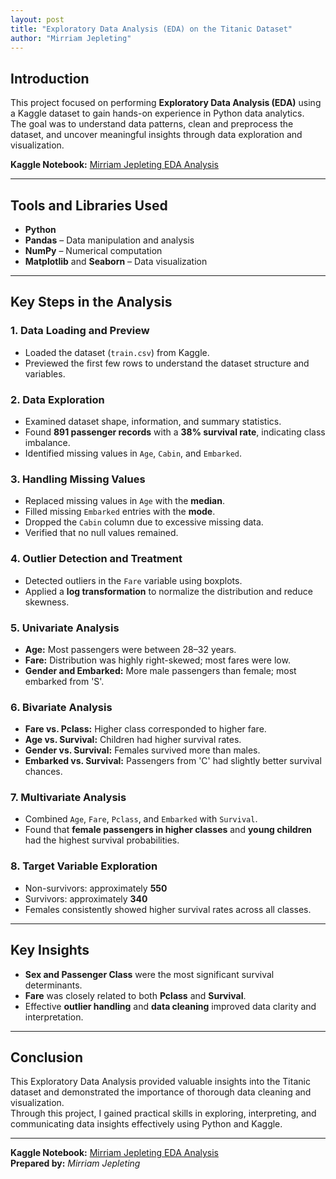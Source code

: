 ```yaml
---
layout: post
title: "Exploratory Data Analysis (EDA) on the Titanic Dataset"
author: "Mirriam Jepleting"
---
```


## Introduction  
This project focused on performing **Exploratory Data Analysis (EDA)** using a Kaggle dataset to gain hands-on experience in Python data analytics.  
The goal was to understand data patterns, clean and preprocess the dataset, and uncover meaningful insights through data exploration and visualization.  

**Kaggle Notebook:** [Mirriam Jepleting EDA Analysis](https://www.kaggle.com/code/mirriamjepleting/mirriam-jepleting-ed-analysis)

---

## Tools and Libraries Used  
- **Python**  
- **Pandas** – Data manipulation and analysis  
- **NumPy** – Numerical computation  
- **Matplotlib** and **Seaborn** – Data visualization  

---

## Key Steps in the Analysis  

### 1. Data Loading and Preview  
- Loaded the dataset (`train.csv`) from Kaggle.  
- Previewed the first few rows to understand the dataset structure and variables.

### 2. Data Exploration  
- Examined dataset shape, information, and summary statistics.  
- Found **891 passenger records** with a **38% survival rate**, indicating class imbalance.  
- Identified missing values in `Age`, `Cabin`, and `Embarked`.

### 3. Handling Missing Values  
- Replaced missing values in `Age` with the **median**.  
- Filled missing `Embarked` entries with the **mode**.  
- Dropped the `Cabin` column due to excessive missing data.  
- Verified that no null values remained.

### 4. Outlier Detection and Treatment  
- Detected outliers in the `Fare` variable using boxplots.  
- Applied a **log transformation** to normalize the distribution and reduce skewness.

### 5. Univariate Analysis  
- **Age:** Most passengers were between 28–32 years.  
- **Fare:** Distribution was highly right-skewed; most fares were low.  
- **Gender and Embarked:** More male passengers than female; most embarked from 'S'.

### 6. Bivariate Analysis  
- **Fare vs. Pclass:** Higher class corresponded to higher fare.  
- **Age vs. Survival:** Children had higher survival rates.  
- **Gender vs. Survival:** Females survived more than males.  
- **Embarked vs. Survival:** Passengers from 'C' had slightly better survival chances.

### 7. Multivariate Analysis  
- Combined `Age`, `Fare`, `Pclass`, and `Embarked` with `Survival`.  
- Found that **female passengers in higher classes** and **young children** had the highest survival probabilities.

### 8. Target Variable Exploration  
- Non-survivors: approximately **550**  
- Survivors: approximately **340**  
- Females consistently showed higher survival rates across all classes.

---

## Key Insights  
- **Sex and Passenger Class** were the most significant survival determinants.  
- **Fare** was closely related to both **Pclass** and **Survival**.  
- Effective **outlier handling** and **data cleaning** improved data clarity and interpretation.

---

## Conclusion  
This Exploratory Data Analysis provided valuable insights into the Titanic dataset and demonstrated the importance of thorough data cleaning and visualization.  
Through this project, I gained practical skills in exploring, interpreting, and communicating data insights effectively using Python and Kaggle.  

---

**Kaggle Notebook:** [Mirriam Jepleting EDA Analysis](https://www.kaggle.com/code/mirriamjepleting/mirriam-jepleting-ed-analysis)  
**Prepared by:** *Mirriam Jepleting*
